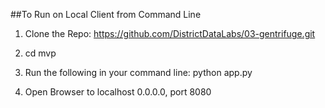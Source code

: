 ##To Run on Local Client from Command Line

1. Clone the Repo: https://github.com/DistrictDataLabs/03-gentrifuge.git

2. cd mvp

3. Run the following in your command line: python app.py

4. Open Browser to localhost 0.0.0.0, port 8080